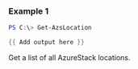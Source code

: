 ### Example 1
```powershell
PS C:\> Get-AzsLocation

{{ Add output here }}
```

Get a list of all AzureStack locations.